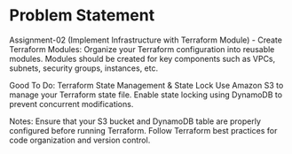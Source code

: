 # Problem Statement 

Assignment-02 (Implement Infrastructure with Terraform Module)
            -    Create Terraform Modules:  Organize your Terraform configuration into reusable modules. Modules should be created for key components such as VPCs, subnets, security groups, instances, etc.
  

Good To Do: Terraform State Management & State Lock
Use Amazon S3 to manage your Terraform state file.
Enable state locking using DynamoDB to prevent concurrent modifications.

Notes:
Ensure that your S3 bucket and DynamoDB table are properly configured before running Terraform.
Follow Terraform best practices for code organization and version control.
